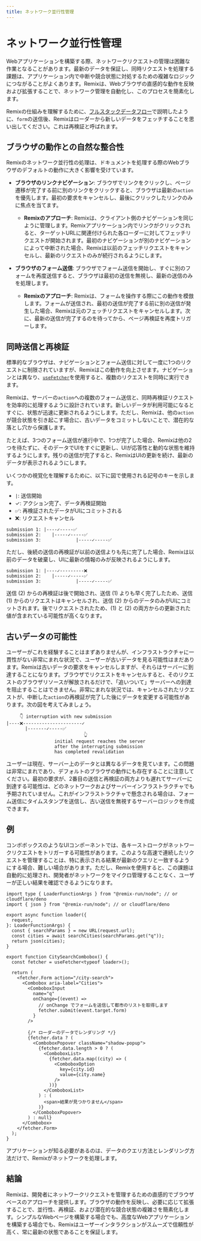 ```yaml
---
title: ネットワーク並行性管理
---
```


# ネットワーク並行性管理

Webアプリケーションを構築する際、ネットワークリクエストの管理は困難な作業となることがあります。最新のデータを保証し、同時リクエストを処理する課題は、アプリケーション内で中断や競合状態に対処するための複雑なロジックにつながることがよくあります。Remixは、Webブラウザの直感的な動作を反映および拡張することで、ネットワーク管理を自動化し、このプロセスを簡素化します。

Remixの仕組みを理解するために、[フルスタックデータフロー][fullstack_data_flow]で説明したように、`form`の送信後、Remixはローダーから新しいデータをフェッチすることを思い出してください。これは再検証と呼ばれます。

## ブラウザの動作との自然な整合性

Remixのネットワーク並行性の処理は、ドキュメントを処理する際のWebブラウザのデフォルトの動作に大きく影響を受けています。

- **ブラウザのリンクナビゲーション**: ブラウザでリンクをクリックし、ページ遷移が完了する前に別のリンクをクリックすると、ブラウザは最新の`action`を優先します。最初の要求をキャンセルし、最後にクリックしたリンクのみに焦点を当てます。

  - **Remixのアプローチ**: Remixは、クライアント側のナビゲーションを同じように管理します。Remixアプリケーション内でリンクがクリックされると、ターゲットURLに関連付けられた各ローダーに対してフェッチリクエストが開始されます。最初のナビゲーションが別のナビゲーションによって中断された場合、Remixは以前のフェッチリクエストをキャンセルし、最新のリクエストのみが続行されるようにします。

- **ブラウザのフォーム送信**: ブラウザでフォーム送信を開始し、すぐに別のフォームを再度送信すると、ブラウザは最初の送信を無視し、最新の送信のみを処理します。

  - **Remixのアプローチ**: Remixは、フォームを操作する際にこの動作を模倣します。フォームが送信され、最初の送信が完了する前に別の送信が発生した場合、Remixは元のフェッチリクエストをキャンセルします。次に、最新の送信が完了するのを待ってから、ページ再検証を再度トリガーします。

## 同時送信と再検証

標準的なブラウザは、ナビゲーションとフォーム送信に対して一度に1つのリクエストに制限されていますが、Remixはこの動作を向上させます。ナビゲーションとは異なり、[`useFetcher`][use_fetcher]を使用すると、複数のリクエストを同時に実行できます。

Remixは、サーバーの`action`への複数のフォーム送信と、同時再検証リクエストを効率的に処理するように設計されています。新しいデータが利用可能になるとすぐに、状態が迅速に更新されるようにします。ただし、Remixは、他の`action`が競合状態を引き起こす場合に、古いデータをコミットしないことで、潜在的な落とし穴から保護します。

たとえば、3つのフォーム送信が進行中で、1つが完了した場合、Remixは他の2つを待たずに、そのデータでUIをすぐに更新し、UIが応答性と動的な状態を維持するようにします。残りの送信が完了すると、RemixはUIの更新を続け、最新のデータが表示されるようにします。

いくつかの視覚化を理解するために、以下に図で使用される記号のキーを示します。

- `|`: 送信開始
- ✓: アクション完了、データ再検証開始
- ✅: 再検証されたデータがUIにコミットされる
- ❌: リクエストキャンセル

```text
submission 1: |----✓-----✅
submission 2:    |-----✓-----✅
submission 3:             |-----✓-----✅
```

ただし、後続の送信の再検証が以前の送信よりも先に完了した場合、Remixは以前のデータを破棄し、UIに最新の情報のみが反映されるようにします。

```text
submission 1: |----✓---------❌
submission 2:    |-----✓-----✅
submission 3:             |-----✓-----✅
```

送信 (2) からの再検証は後で開始され、送信 (1) よりも早く完了したため、送信 (1) からのリクエストはキャンセルされ、送信 (2) からのデータのみがUIにコミットされます。後でリクエストされたため、(1) と (2) の両方からの更新された値が含まれている可能性が高くなります。

## 古いデータの可能性

ユーザーがこれを経験することはまずありませんが、インフラストラクチャに一貫性がない非常にまれな状況で、ユーザーが古いデータを見る可能性はまだあります。Remixは古いデータの要求をキャンセルしますが、それらはサーバーに到達することになります。ブラウザでリクエストをキャンセルすると、そのリクエストのブラウザリソースが解放されるだけで、「追いついて」サーバーへの到達を阻止することはできません。非常にまれな状況では、キャンセルされたリクエストが、中断した`action`の再検証が完了した後にデータを変更する可能性があります。次の図を考えてみましょう。

```text
     👇 interruption with new submission
|----❌----------------------✓
       |-------✓-----✅
                             👆
                  initial request reaches the server
                  after the interrupting submission
                  has completed revalidation
```

ユーザーは現在、サーバー上のデータとは異なるデータを見ています。この問題は非常にまれであり、デフォルトのブラウザの動作にも存在することに注意してください。最初の要求が、2番目の送信と再検証の両方よりも遅れてサーバーに到達する可能性は、どのネットワークおよびサーバーインフラストラクチャでも予期されていません。これがインフラストラクチャで懸念される場合は、フォーム送信にタイムスタンプを送信し、古い送信を無視するサーバーロジックを作成できます。

## 例

コンボボックスのようなUIコンポーネントでは、各キーストロークがネットワークリクエストをトリガーする可能性があります。このような高速で連続したリクエストを管理することは、特に表示される結果が最新のクエリと一致するようにする場合、難しい場合があります。ただし、Remixを使用すると、この課題は自動的に処理され、開発者がネットワークをマイクロ管理することなく、ユーザーが正しい結果を確認できるようになります。

```tsx filename=app/routes/city-search.tsx
import type { LoaderFunctionArgs } from "@remix-run/node"; // or cloudflare/deno
import { json } from "@remix-run/node"; // or cloudflare/deno

export async function loader({
  request,
}: LoaderFunctionArgs) {
  const { searchParams } = new URL(request.url);
  const cities = await searchCities(searchParams.get("q"));
  return json(cities);
}

export function CitySearchCombobox() {
  const fetcher = useFetcher<typeof loader>();

  return (
    <fetcher.Form action="/city-search">
      <Combobox aria-label="Cities">
        <ComboboxInput
          name="q"
          onChange={(event) =>
            // onChange でフォームを送信して都市のリストを取得します
            fetcher.submit(event.target.form)
          }
        />

        {/* ローダーのデータでレンダリング */}
        {fetcher.data ? (
          <ComboboxPopover className="shadow-popup">
            {fetcher.data.length > 0 ? (
              <ComboboxList>
                {fetcher.data.map((city) => (
                  <ComboboxOption
                    key={city.id}
                    value={city.name}
                  />
                ))}
              </ComboboxList>
            ) : (
              <span>結果が見つかりません</span>
            )}
          </ComboboxPopover>
        ) : null}
      </Combobox>
    </fetcher.Form>
  );
}
```

アプリケーションが知る必要があるのは、データのクエリ方法とレンダリング方法だけで、Remixがネットワークを処理します。

## 結論

Remixは、開発者にネットワークリクエストを管理するための直感的でブラウザベースのアプローチを提供します。ブラウザの動作を反映し、必要に応じて拡張することで、並行性、再検証、および潜在的な競合状態の複雑さを簡素化します。シンプルなWebページを構築する場合でも、高度なWebアプリケーションを構築する場合でも、Remixはユーザーインタラクションがスムーズで信頼性が高く、常に最新の状態であることを保証します。

[fullstack_data_flow]: ./data-flow
[use_fetcher]: ../hooks/use-fetcher
